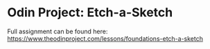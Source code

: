 # Odin Project: Etch-a-Sketch

Full assignment can be found here: https://www.theodinproject.com/lessons/foundations-etch-a-sketch
